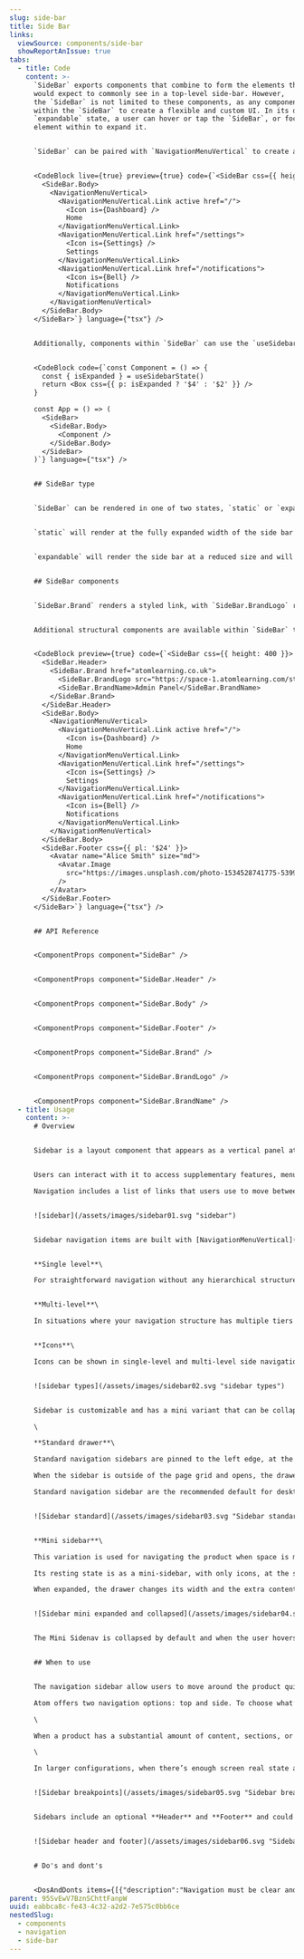 ```yaml
---
slug: side-bar
title: Side Bar
links:
  viewSource: components/side-bar
  showReportAnIssue: true
tabs:
  - title: Code
    content: >-
      `SideBar` exports components that combine to form the elements that you
      would expect to commonly see in a top-level side-bar. However,
      the `SideBar` is not limited to these components, as any component may sit
      within the `SideBar` to create a flexible and custom UI. In its default
      `expandable` state, a user can hover or tap the `SideBar`, or focus any
      element within to expand it.


      `SideBar` can be paired with `NavigationMenuVertical` to create a top-level or second-level menu, with an initial `Icon` only state, before expanding to reveal the text content alongside.


      <CodeBlock live={true} preview={true} code={`<SideBar css={{ height: 300 }} type="static">
        <SideBar.Body>
          <NavigationMenuVertical>
            <NavigationMenuVertical.Link active href="/">
              <Icon is={Dashboard} />
              Home
            </NavigationMenuVertical.Link>
            <NavigationMenuVertical.Link href="/settings">
              <Icon is={Settings} />
              Settings
            </NavigationMenuVertical.Link>
            <NavigationMenuVertical.Link href="/notifications">
              <Icon is={Bell} />
              Notifications
            </NavigationMenuVertical.Link>
          </NavigationMenuVertical>
        </SideBar.Body>
      </SideBar>`} language={"tsx"} />


      Additionally, components within `SideBar` can use the `useSidebarState()` hook to access the dynamic collapsed/expanded state of the side-bar for any required UI changes.


      <CodeBlock code={`const Component = () => {
        const { isExpanded } = useSidebarState()
        return <Box css={{ p: isExpanded ? '$4' : '$2' }} />
      }

      const App = () => (
        <SideBar>
          <SideBar.Body>
            <Component />
          </SideBar.Body>
        </SideBar>
      )`} language={"tsx"} />


      ## SideBar type


      `SideBar` can be rendered in one of two states, `static` or `expandable`.


      `static` will render at the fully expanded width of the side bar and will not bind any of the hover, touch, or keyboard events to expand or collapse the side bar container.


      `expandable` will render the side bar at a reduced size and will bind the necessary events to expand the container to its expanded size.  


      ## SideBar components


      `SideBar.Brand` renders a styled link, with `SideBar.BrandLogo` rendering an image primarily intended for the Atom logo, and `SideBar.BrandName`, rendering a `Text` component primarily intended to display the name of the current app.


      Additional structural components are available within `SideBar` to allow for correctly positioned elements. `SideBar.Header` and `SideBar.Footer` will remain stuck to the top and bottom of the `SideBar` if the contents overflows and introduces a scrollbar.


      <CodeBlock preview={true} code={`<SideBar css={{ height: 400 }}>
        <SideBar.Header>
          <SideBar.Brand href="atomlearning.co.uk">
            <SideBar.BrandLogo src="https://space-1.atomlearning.com/static/f61e49cfb245016e612a34818e27dcfb.svg" css={{ width: 55 }} />
            <SideBar.BrandName>Admin Panel</SideBar.BrandName>
          </SideBar.Brand>
        </SideBar.Header>
        <SideBar.Body>
          <NavigationMenuVertical>
            <NavigationMenuVertical.Link active href="/">
              <Icon is={Dashboard} />
              Home
            </NavigationMenuVertical.Link>
            <NavigationMenuVertical.Link href="/settings">
              <Icon is={Settings} />
              Settings
            </NavigationMenuVertical.Link>
            <NavigationMenuVertical.Link href="/notifications">
              <Icon is={Bell} />
              Notifications
            </NavigationMenuVertical.Link>
          </NavigationMenuVertical>
        </SideBar.Body>
        <SideBar.Footer css={{ pl: '$24' }}>
          <Avatar name="Alice Smith" size="md">
            <Avatar.Image
              src="https://images.unsplash.com/photo-1534528741775-53994a69daeb?ixlib=rb-4.0.3&ixid=MnwxMjA3fDB8MHxwaG90by1wYWdlfHx8fGVufDB8fHx8&auto=format&w=100&q=80"
            />
          </Avatar>
        </SideBar.Footer>
      </SideBar>`} language={"tsx"} />


      ## API Reference


      <ComponentProps component="SideBar" />


      <ComponentProps component="SideBar.Header" />


      <ComponentProps component="SideBar.Body" />


      <ComponentProps component="SideBar.Footer" />


      <ComponentProps component="SideBar.Brand" />


      <ComponentProps component="SideBar.BrandLogo" />


      <ComponentProps component="SideBar.BrandName" />
  - title: Usage
    content: >-
      # Overview


      Sidebar is a layout component that appears as a vertical panel at the edge of the main content area and serves as a navigation or information hub.


      Users can interact with it to access supplementary features, menus, or content without leaving the current page.\

      Navigation includes a list of links that users use to move between sections of the product.


      ![sidebar](/assets/images/sidebar01.svg "sidebar")


      Sidebar navigation items are built with [NavigationMenuVertical](/components/navigation/navigation-menu-vertical) which provides option for single level navigation, multilevel navigation, and items with icons.


      **Single level**\

      For straightforward navigation without any hierarchical structure, opt for a single-level side navigation. When a user selects a navigation item, it instantly activates and directs them to the corresponding location.


      **Multi-level**\

      In situations where your navigation structure has multiple tiers of hierarchy, consider implementing a multi-level side navigation. Clicking on a section header either expands or collapses the underlying sub-navigation items.


      **Icons**\

      Icons can be shown in single-level and multi-level side navigations. However, it's important to reserve icons for situations where they provide crucial context and are closely linked to the accompanying text. Avoid using icons purely for ornamental purposes.


      ![sidebar types](/assets/images/sidebar02.svg "sidebar types")


      Sidebar is customizable and has a mini variant that can be collapsed and expanded, providing a space-efficient way to enhance user experience and organize content in a visually appealing manner.\

      \

      **Standard drawer**\

      Standard navigation sidebars are pinned to the left edge, at the same elevation as the content or background. They can optionally toggle open or closed with a trigger and the state of the sidebar should be remembered from action to action and session to session.\

      When the sidebar is outside of the page grid and opens, the drawer forces other content to change size and adapt to the smaller viewport.\

      Standard navigation sidebar are the recommended default for desktop.


      ![Sidebar standard](/assets/images/sidebar03.svg "Sidebar standard")


      **Mini sidebar**\

      This variation is used for navigating the product when space is more limited but users still need the navigation to be quickly and easily accessible.\

      Its resting state is as a mini-sidebar, with only icons, at the same elevation as the content.\

      When expanded, the drawer changes its width and the extra content overlays the page.


      ![Sidebar mini expanded and collapsed](/assets/images/sidebar04.svg "Sidebar mini expanded and collapsed")


      The Mini Sidenav is collapsed by default and when the user hovers with the mouse over the bar it expands overlaying the content on the page.  On touch devices, when the user taps on the mini sidebar it will expand, and when taping again over a menu item it will then navigate. When the sidebar is expanded, tapping outside the sidebar will collapse it.


      ## When to use


      The navigation sidebar allow users to move around the product quickly and efficiently. It enables users to orient and navigate different sections of applications reliably.  \

      Atom offers two navigation options: top and side. To choose what’s right for you, you might consider first the information architecture and sitemap of your product. Navigation sidebar is best suited when there are more than 3 menu items, for 3 or less is best to use a [Topbar](/components/surfaces/top-bar).\

      \

      When a product has a substantial amount of content, sections, or features, a Navigation Sidebar can provide a hierarchical structure for users to easily access different areas.\

      \

      In larger configurations, when there’s enough screen real state available, the navigation pane is always on-screen, usually on the left of the view. On medium screens, consider collapsing it into a Mini version and on smaller ones hide it behind a menu button.


      ![Sidebar breakpoints](/assets/images/sidebar05.svg "Sidebar breakpoints")


      Sidebars include an optional **Header** and **Footer** and could also be used without a Topbar, although Topbars provide useful space for tools like notifications, global search, call to actions, user profile and settings, etc.


      ![Sidebar header and footer](/assets/images/sidebar06.svg "Sidebar header and footer")


      # Do's and dont's


      <DosAndDonts items={[{"description":"Navigation must be clear and purposeful. Opt for descriptive titles that convey the intended destination, as vague or irrelevant titles can hinder usability.","type":"do"},{"type":"avoid","description":"Avoid"}]} />
parent: 95SvEwV7BznSChttFanpW
uuid: eabbca8c-fe43-4c32-a2d2-7e575c0bb6ce
nestedSlug:
  - components
  - navigation
  - side-bar
---
```

